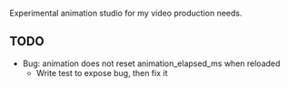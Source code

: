 Experimental animation studio for my video production needs.

## TODO

* Bug: animation does not reset animation_elapsed_ms when reloaded
    * Write test to expose bug, then fix it
